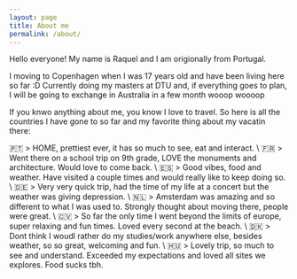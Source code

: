 ```yaml
---
layout: page
title: About me
permalink: /about/
---
```


Hello everyone! My name is Raquel and I am origionally from Portugal.

I moving to Copenhagen when I was 17 years old and have been living here so far :D Currently doing my masters at DTU and, if everything goes to plan, I will be going to exchange in Australia in a few month wooop woooop

If you knwo anything about me, you know I love to travel. So here is all the countries I have gone to so far and my favorite thing about my vacatin there:

🇵🇹 > HOME, prettiest ever, it has so much to see, eat and interact. \\
🇫🇷 > Went there on a school trip on 9th grade, LOVE the monuments and architecture. Would love to come back. \\
🇪🇸 > Good vibes, food and weather. Have visited a couple times and would really like to keep doing so. \\
🇩🇪 > Very very quick trip, had the time of my life at a concert but the weather was giving depression. \\
🇳🇱 > Amsterdam was amazing and so different to what I was used to. Strongly thought about moving there, people were great. \\
🇨🇻 > So far the only time I went beyond the limits of europe, super relaxing and fun times. Loved every second at the beach. \\
🇩🇰 > Dont think I woudl rather do my studies/work anywhere else, besides weather, so so great, welcoming and fun. \\
🇭🇺 > Lovely trip, so much to see and understand. Exceeded my expectations and loved all sites we explores. Food sucks tbh.